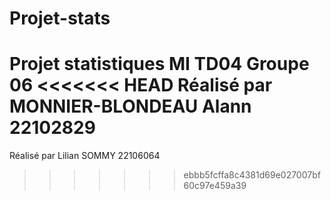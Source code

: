 # Projet-stats
Projet statistiques MI TD04 Groupe 06
<<<<<<< HEAD
Réalisé par MONNIER-BLONDEAU Alann 22102829
=======

Réalisé par Lilian SOMMY 22106064
>>>>>>> ebbb5fcffa8c4381d69e027007bf60c97e459a39
